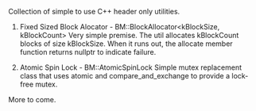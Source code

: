 Collection of simple to use C++ header only utilities.

1. Fixed Sized Block Alocator - BM::BlockAllocator<kBlockSize, kBlockCount>
   Very simple premise.  The util allocates kBlockCount blocks of size kBlockSize.  When it runs out, the allocate member function returns nullptr to indicate failure.
   
2. Atomic Spin Lock - BM::AtomicSpinLock
   Simple mutex replacement class that uses atomic<bool> and compare_and_exchange to provide a lock-free mutex.
   
More to come.
